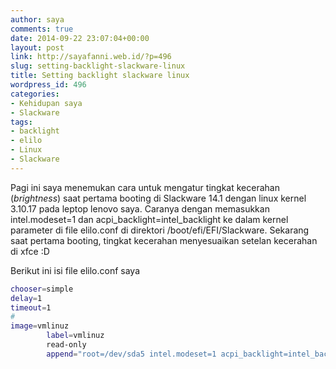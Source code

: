 ```yaml
---
author: saya
comments: true
date: 2014-09-22 23:07:04+00:00
layout: post
link: http://sayafanni.web.id/?p=496
slug: setting-backlight-slackware-linux
title: Setting backlight slackware linux
wordpress_id: 496
categories:
- Kehidupan saya
- Slackware
tags:
- backlight
- elilo
- Linux
- Slackware
---
```


Pagi ini saya menemukan cara untuk mengatur tingkat kecerahan (_brightness_) saat pertama booting di Slackware 14.1 dengan linux kernel 3.10.17 pada leptop lenovo saya.
Caranya dengan memasukkan intel.modeset=1 dan acpi_backlight=intel_backlight ke dalam kernel parameter di file elilo.conf di direktori /boot/efi/EFI/Slackware.
Sekarang saat pertama booting, tingkat kecerahan menyesuaikan setelan kecerahan di xfce :D

Berikut ini isi file elilo.conf saya
```bash
chooser=simple
delay=1
timeout=1
#
image=vmlinuz
        label=vmlinuz
        read-only
        append="root=/dev/sda5 intel.modeset=1 acpi_backlight=intel_backlight ro"
```